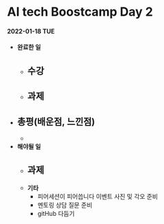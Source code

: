 # AI tech Boostcamp Day 2

#### 2022-01-18 TUE

- **완료한 일**
  - **수강**
    - 
  - **과제**
    - 
- **총평(배운점, 느낀점)**
  - 
  - 
- **해야될 일**
  - **과제**
    - 
  - **기타**
    - 피어세션이 피어씁니다 이벤트 사진 및 각오 준비
    - 멘토링 상담 질문 준비
    - gitHub 다듬기
  

